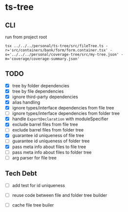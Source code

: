 # ts-tree

## CLI

run from project root

```shell
tsx ../../../personal/ts-tree/src/fileTree.ts -r='src/containers/bank/form/form.container.tsx' -o='../../../personal/coverage-tree/src/my-tree.json' -m='coverage/coverage-summary.json'  
```

## TODO 

- [x] tree by folder dependencies
- [x] tree by file dependencies
- [x] ignore third-party dependencies
- [x] alias handling
- [x] ignore types/interface dependencies from file tree
- [ ] ignore types/interface dependencies from folder tree
- [x] handle `ExportDeclaration` with moduleSpecifier
- [x] exclude barrel files from file tree
- [ ] exclude barrel files from folder tree
- [x] guarantee id uniqueness of file tree 
- [ ] guarantee id uniqueness of folder tree 
- [x] pass meta info about files to file tree
- [ ] pass meta info about files to folder tree
- [ ] arg parser for file tree

## Tech Debt

- [ ] add test for id uniqueness
- [ ] reuse code between file and folder tree builder
- [ ] cache file tree builer


